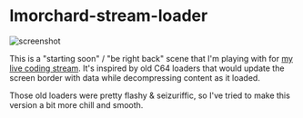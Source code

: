 # lmorchard-stream-loader

![screenshot](https://toot.cafe/system/media_attachments/files/000/996/539/original/98333e67b88f59e7.png?1540082231)

This is a "starting soon" / "be right back" scene that I'm playing
with for [my live coding stream](https://twitch.tv/lmorchard). It's
inspired by old C64 loaders that would update the screen border with
data while decompressing content as it loaded.

Those old loaders were pretty flashy & seizuriffic, so I've tried to
make this version a bit more chill and smooth.